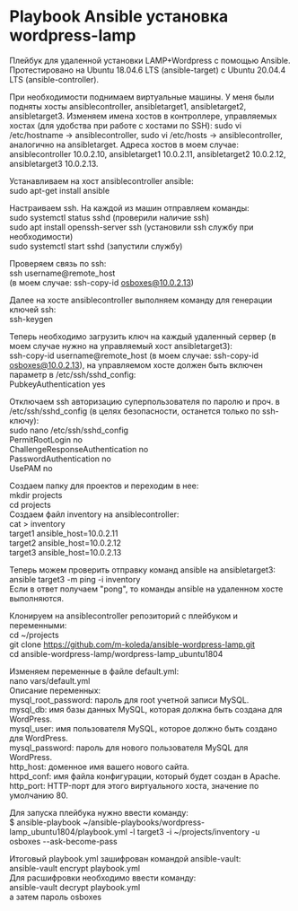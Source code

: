 # Playbook Ansible установка wordpress-lamp
Плейбук для удаленной установки LAMP+Wordpress с помощью Ansible.
Протестировано на Ubuntu 18.04.6 LTS (ansible-target) с Ubuntu 20.04.4 LTS (ansible-controller).

При необходимости поднимаем виртуальные машины. У меня были подняты хосты ansiblecontroller, ansibletarget1, ansibletarget2, ansibletarget3.
Изменяем имена хостов в контроллере, управляемых хостах (для удобства при работе с хостами по SSH): 
sudo vi /etc/hostname -> ansiblecontroller, sudo vi /etc/hosts -> ansiblecontroller, аналогично на ansibletarget.
Адреса хостов в моем случае: ansiblecontroller 10.0.2.10, ansibletarget1 10.0.2.11, ansibletarget2 10.0.2.12, ansibletarget3 10.0.2.13.


Устанавливаем на хост ansiblecontroller ansible:  
sudo apt-get install ansible

Настраиваем ssh. На каждой из машин отправляем команды:  
sudo systemctl status sshd (проверили наличие ssh)  
sudo apt install openssh-server ssh (установили ssh службу при необходимости)  
sudo systemctl start sshd (запустили службу)  

Проверяем связь по ssh:  
ssh username@remote_host  
(в моем случае: ssh-copy-id osboxes@10.0.2.13)

Далее на хосте ansiblecontroller выполняем команду для генерации ключей ssh:  
ssh-keygen  

Теперь необходимо загрузить ключ на каждый удаленный сервер (в моем случае нужно на управляемый хост ansibletarget3):  
ssh-copy-id username@remote_host (в моем случае: ssh-copy-id osboxes@10.0.2.13), на управляемом хосте должен быть включен параметр в /etc/ssh/sshd_config:  
PubkeyAuthentication yes  

Отключаем ssh авторизацию суперпользователя по паролю и проч. в /etc/ssh/sshd_config (в целях безопасности, останется только по ssh-ключу):  
sudo nano /etc/ssh/sshd_config  
PermitRootLogin no  
ChallengeResponseAuthentication no  
PasswordAuthentication no  
UsePAM no  

Создаем папку для проектов и переходим в нее:  
mkdir projects  
cd projects  
Создаем файл inventory на ansiblecontroller:  
cat > inventory  
target1 ansible_host=10.0.2.11  
target2 ansible_host=10.0.2.12  
target3 ansible_host=10.0.2.13  

Теперь можем проверить отправку команд ansible на ansibletarget3:  
ansible target3 -m ping -i inventory  
Если в ответ получаем "pong", то команды ansible на удаленном хосте выполняются.  

Клонируем на ansiblecontroller репозиторий с плейбуком и переменными:  
cd ~/projects  
git clone https://github.com/m-koleda/ansible-wordpress-lamp.git  
cd ansible-wordpress-lamp/wordpress-lamp_ubuntu1804  

Изменяем переменные в файле default.yml:  
nano vars/default.yml  
Описание переменных:  
mysql_root_password: пароль для root учетной записи MySQL.  
mysql_db: имя базы данных MySQL, которая должна быть создана для WordPress.  
mysql_user: имя пользователя MySQL, которое должно быть создано для WordPress.  
mysql_password: пароль для нового пользователя MySQL для WordPress.  
http_host: доменное имя вашего нового сайта.  
httpd_conf: имя файла конфигурации, который будет создан в Apache.  
http_port: HTTP-порт для этого виртуального хоста, значение по умолчанию 80.  

Для запуска плейбука нужно ввести команду:  
$ ansible-playbook ~/ansible-playbooks/wordpress-lamp_ubuntu1804/playbook.yml -l target3 -i ~/projects/inventory -u osboxes --ask-become-pass  

Итоговый playbook.yml зашифрован командой ansible-vault:  
ansible-vault encrypt playbook.yml  
Для расшифровки необходимо ввести команду:  
ansible-vault decrypt playbook.yml  
а затем пароль osboxes  
